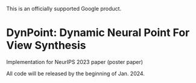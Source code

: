 This is an officially supported Google product.

# DynPoint: Dynamic Neural Point For View Synthesis

Implementation for NeurIPS 2023 paper (poster paper)

All code will be released by the beginning of Jan. 2024.
